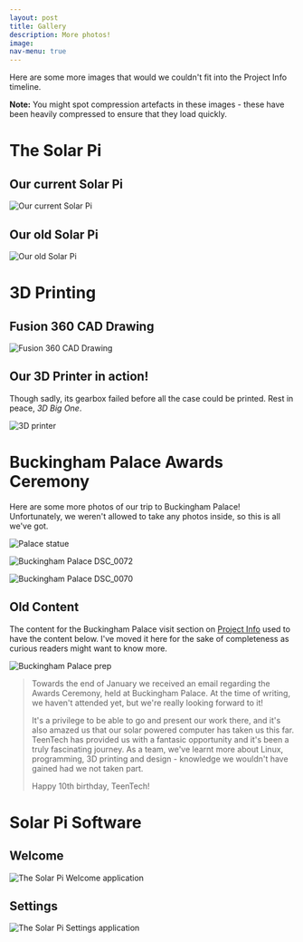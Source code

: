 ```yaml
---
layout: post
title: Gallery
description: More photos!
image: 
nav-menu: true
---
```


Here are some more images that would we couldn't fit into the Project Info timeline.

**Note:** You might spot compression artefacts in these images - these have been heavily compressed to ensure that they load quickly.

# The Solar Pi

## Our current Solar Pi

![Our current Solar Pi](assets/images/solarpi.jpg)



## Our old Solar Pi

![Our old Solar Pi](assets/images/oldsolarpi.jpg)

# 3D Printing

## Fusion 360 CAD Drawing

![Fusion 360 CAD Drawing](assets/images/fusion360.png)

## Our 3D Printer in action!

Though sadly, its gearbox failed before all the case could be printed. Rest in peace, *3D Big One*.

![3D printer](assets/images/3dprinting.jpg)



# Buckingham Palace Awards Ceremony

Here are some more photos of our trip to Buckingham Palace! Unfortunately, we weren't allowed to take any photos inside, so this is all we've got.

![Palace statue](assets/images/DSC_0101.JPG)

![Buckingham Palace DSC_0072](assets/images/DSC_0072.JPG)

![Buckingham Palace DSC_0070](assets/images/DSC_0070.JPG)

## Old Content

The content for the Buckingham Palace visit section on [Project Info](/1-info) used to have the content below. I've moved it here for the sake of completeness as curious readers might want to know more.

![Buckingham Palace prep](assets/images/palace-prep.jpg)

> Towards the end of January we received an email regarding the Awards Ceremony, held at Buckingham Palace. At the time of writing, we haven't attended yet, but we're really looking forward to it!
>
> It's a privilege to be able to go and present our work there, and it's also amazed us that our solar powered computer has taken us this far. TeenTech has provided us with a fantasic opportunity and it's been a truly fascinating journey. As a team, we've learnt more about Linux, programming, 3D printing and design - knowledge we wouldn't have gained had we not taken part.
>
> Happy 10th birthday, TeenTech!

# Solar Pi Software

## Welcome

![The Solar Pi Welcome application](assets/images/welcome.png)

## Settings

![The Solar Pi Settings application](assets/images/settings.png)
